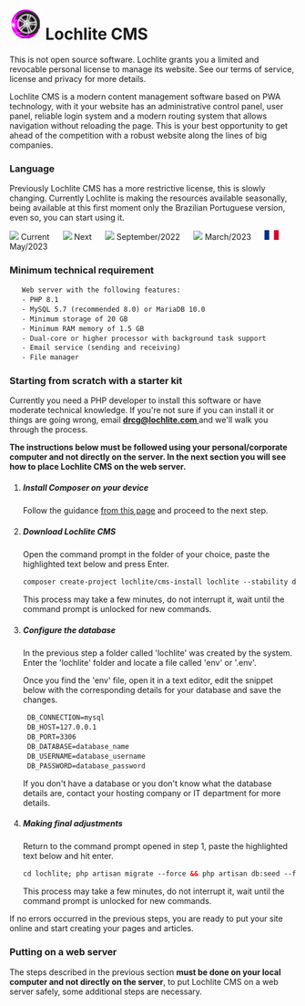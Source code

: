 <h1><img src="./src/Disk/public/56x56.png">  Lochlite CMS</h1>
<p>This is not open source software. Lochlite grants you a limited and revocable personal license to manage its website. See our terms of service, license and privacy for more details.</p>

<p>Lochlite CMS is a modern content management software based on PWA technology, with it your website has an administrative control panel, user panel, reliable login system and a modern routing system that allows navigation without reloading the page. This is your best opportunity to get ahead of the competition with a robust website along the lines of big companies.</p>


<h3>Language</h3>
<p>Previously Lochlite CMS has a more restrictive license, this is slowly changing. Currently Lochlite is making the resources available seasonally, being available at this first moment only the Brazilian Portuguese version, even so, you can start using it.</p>
<span><img width="25" src="https://raw.githubusercontent.com/catamphetamine/country-flag-icons/master/3x2/BR.svg" /> Current &nbsp;&nbsp;&nbsp;&nbsp; </span>
<span><img width="25" src="https://raw.githubusercontent.com/catamphetamine/country-flag-icons/master/3x2/US.svg" /> Next &nbsp;&nbsp;&nbsp;&nbsp;    </span>
<span><img width="25" src="https://raw.githubusercontent.com/catamphetamine/country-flag-icons/master/3x2/ES.svg" /> September/2022 &nbsp;&nbsp;&nbsp;&nbsp; </span>
<span><img width="25" src="https://raw.githubusercontent.com/catamphetamine/country-flag-icons/master/3x2/JP.svg" /> March/2023 &nbsp;&nbsp;&nbsp;&nbsp; </span>
<span><img width="25" src="https://raw.githubusercontent.com/catamphetamine/country-flag-icons/master/3x2/FR.svg" /> May/2023 &nbsp;&nbsp;&nbsp;&nbsp; </span>

<h3>Minimum technical requirement</h3>

```html
   Web server with the following features:
   - PHP 8.1
   - MySQL 5.7 (recommended 8.0) or MariaDB 10.0
   - Minimum storage of 20 GB
   - Minimum RAM memory of 1.5 GB
   - Dual-core or higher processor with background task support
   - Email service (sending and receiving)
   - File manager
```

<h3>Starting from scratch with a starter kit</h3>
<p>Currently you need a PHP developer to install this software or have moderate technical knowledge. If you're not sure if you can install it or things are going wrong, email <a href="mailto:drcg@lochlite.com"><strong> drcg@lochlite.com </strong></a> and we'll walk you through the process.</p>

<b>The instructions below must be followed using your personal/corporate computer and not directly on the server. In the next section you will see how to place Lochlite CMS on the web server.</b>

   1. <h5>Install Composer on your device</h5>
      <p>Follow the guidance <a href="https://getcomposer.org/doc/00-intro.md">from this page</a> and proceed to the next step.</p>

   2. <h5>Download Lochlite CMS</h5>
      <p>Open the command prompt in the folder of your choice, paste the highlighted text below and press Enter.</p>

      ```html
      composer create-project lochlite/cms-install lochlite --stability dev
      ```
      
      <p>This process may take a few minutes, do not interrupt it, wait until the command prompt is unlocked for new commands.</p>
      
   3. <h5>Configure the database</h5>
      <p>In the previous step a folder called 'lochlite' was created by the system. Enter the 'lochlite' folder and locate a file called 'env' or '.env'.</p>
      <p>Once you find the 'env' file, open it in a text editor, edit the snippet below with the corresponding details for your database and save the changes.</p>
      
      ```html
       DB_CONNECTION=mysql
       DB_HOST=127.0.0.1
       DB_PORT=3306
       DB_DATABASE=database_name
       DB_USERNAME=database_username
       DB_PASSWORD=database_password 
      ```
      <p>If you don't have a database or you don't know what the database details are, contact your hosting company or IT department for more details.</p>
   
   4. <h5>Making final adjustments</h5>
      <p>Return to the command prompt opened in step 1, paste the highlighted text below and hit enter.</p>
 
      ```html
      cd lochlite; php artisan migrate --force && php artisan db:seed --force 
      ```
      <p>This process may take a few minutes, do not interrupt it, wait until the command prompt is unlocked for new commands.</p>
      
<p>If no errors occurred in the previous steps, you are ready to put your site online and start creating your pages and articles.</p>    

<h3>Putting on a web server</h3>
<p>The steps described in the previous section <strong>must be done on your local computer and not directly on the server</strong>, to put Lochlite CMS on a web server safely, some additional steps are necessary.</p>    

         
